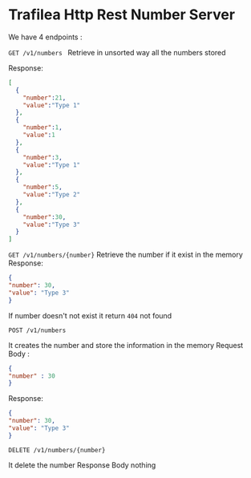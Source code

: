 # Trafilea Http Rest Number Server

We have 4 endpoints :

`GET /v1/numbers ` 
Retrieve in unsorted way all the numbers stored 

Response:
```json
[
  {
    "number":21,
    "value":"Type 1"
  },
  {
    "number":1,
    "value":1
  },
  {
    "number":3,
    "value":"Type 1"
  },
  {
    "number":5,
    "value":"Type 2"
  },
  {
    "number":30,
    "value":"Type 3"
  }
]
```

`GET /v1/numbers/{number}`
Retrieve the number if it exist in the memory 
Response:
```json
{
"number": 30,
"value": "Type 3"
}
```
If number doesn't not exist it return `404` not found

`POST /v1/numbers`

It creates the number and store the information in  the memory
Request Body :
```json
{
"number" : 30
}
```
Response:
```json
{
"number": 30,
"value": "Type 3"
}
```
`DELETE /v1/numbers/{number}`

It delete the number
Response Body nothing
